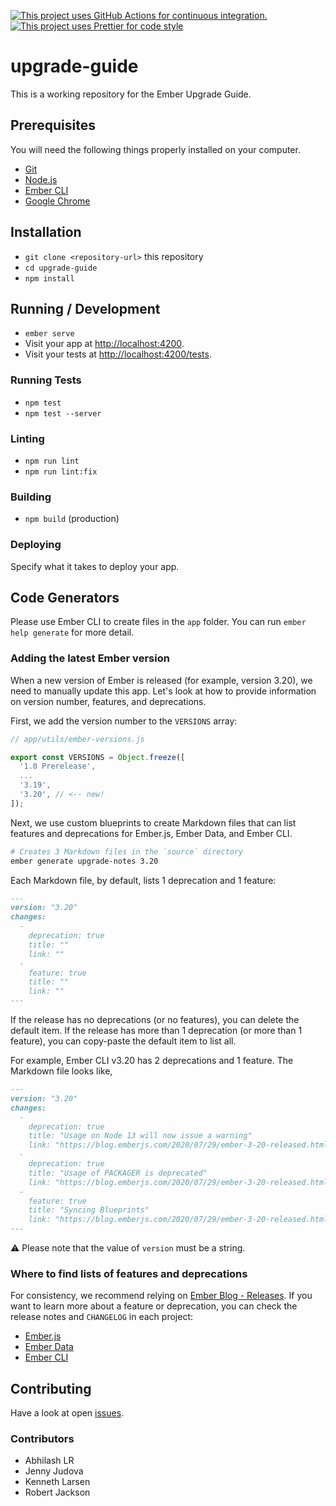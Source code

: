 [![This project uses GitHub Actions for continuous integration.](https://github.com/ember-learn/upgrade-guide/workflows/CI/badge.svg)](https://github.com/ember-learn/upgrade-guide/actions?query=workflow%3ACI)
[![This project uses Prettier for code style](https://img.shields.io/badge/code_style-prettier-ff69b4.svg?style=flat-square)](https://github.com/prettier/prettier)

# upgrade-guide

This is a working repository for the Ember Upgrade Guide.


## Prerequisites

You will need the following things properly installed on your computer.

* [Git](https://git-scm.com/)
* [Node.js](https://nodejs.org/)
* [Ember CLI](https://ember-cli.com/)
* [Google Chrome](https://google.com/chrome/)


## Installation

* `git clone <repository-url>` this repository
* `cd upgrade-guide`
* `npm install`


## Running / Development

* `ember serve`
* Visit your app at [http://localhost:4200](http://localhost:4200).
* Visit your tests at [http://localhost:4200/tests](http://localhost:4200/tests).

### Running Tests

* `npm test`
* `npm test --server`

### Linting

* `npm run lint`
* `npm run lint:fix`

### Building

* `npm build` (production)

### Deploying

Specify what it takes to deploy your app.


## Code Generators

Please use Ember CLI to create files in the `app` folder. You can run `ember help generate` for more detail.

### Adding the latest Ember version

When a new version of Ember is released (for example, version 3.20), we need to manually update this app. Let's look at how to provide information on version number, features, and deprecations.

First, we add the version number to the `VERSIONS` array:

```javascript
// app/utils/ember-versions.js

export const VERSIONS = Object.freeze([
  '1.0 Prerelease',
  ...
  '3.19',
  '3.20', // <-- new!
]);
```

Next, we use custom blueprints to create Markdown files that can list features and deprecations for Ember.js, Ember Data, and Ember CLI.

```bash
# Creates 3 Markdown files in the `source` directory
ember generate upgrade-notes 3.20
```

Each Markdown file, by default, lists 1 deprecation and 1 feature:

```markdown
---
version: "3.20"
changes:
  -
    deprecation: true
    title: ""
    link: ""
  -
    feature: true
    title: ""
    link: ""
---
```

If the release has no deprecations (or no features), you can delete the default item. If the release has more than 1 deprecation (or more than 1 feature), you can copy-paste the default item to list all. 

For example, Ember CLI v3.20 has 2 deprecations and 1 feature. The Markdown file looks like,

```markdown
---
version: "3.20"
changes:
  -
    deprecation: true
    title: "Usage on Node 13 will now issue a warning"
    link: "https://blog.emberjs.com/2020/07/29/ember-3-20-released.html"
  -
    deprecation: true
    title: "Usage of PACKAGER is deprecated"
    link: "https://blog.emberjs.com/2020/07/29/ember-3-20-released.html"
  -
    feature: true
    title: "Syncing Blueprints"
    link: "https://blog.emberjs.com/2020/07/29/ember-3-20-released.html"
---
```

⚠️ Please note that the value of `version` must be a string.

### Where to find lists of features and deprecations

For consistency, we recommend relying on [Ember Blog - Releases](https://blog.emberjs.com/tag/releases/). If you want to learn more about a feature or deprecation, you can check the release notes and `CHANGELOG` in each project:

- [Ember.js](https://github.com/emberjs/ember.js)
- [Ember Data](https://github.com/emberjs/data)
- [Ember CLI](https://github.com/ember-cli/ember-cli)


## Contributing

Have a look at open [issues](https://github.com/ember-learn/upgrade-guide/issues). 

### Contributors

- Abhilash LR
- Jenny Judova
- Kenneth Larsen 
- Robert Jackson 
